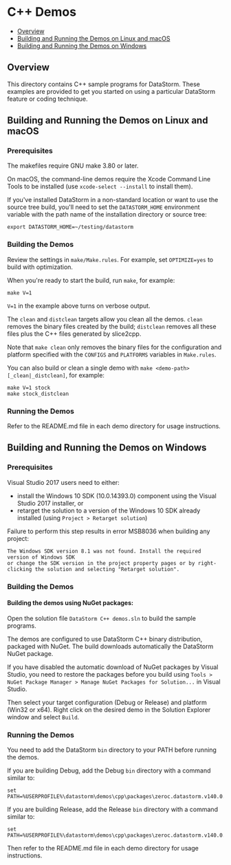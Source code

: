 # C++ Demos

- [Overview](#overview)
- [Building and Running the Demos on Linux and macOS](#building-and-running-the-demos-on-linux-and-macos)
- [Building and Running the Demos on Windows](#building-and-running-the-demos-on-windows)

## Overview

This directory contains C++ sample programs for DataStorm. These examples are
provided to get you started on using a particular DataStorm feature or coding
technique.

## Building and Running the Demos on Linux and macOS

### Prerequisites

The makefiles require GNU make 3.80 or later.

On macOS, the command-line demos require the Xcode Command Line Tools to be
installed (use `xcode-select --install` to install them).

If you've installed DataStorm in a non-standard location or want to use the
source tree build, you'll need to set the `DATASTORM_HOME` environment variable
with the path name of the installation directory or source tree:
```
export DATASTORM_HOME=~/testing/datastorm
```

### Building the Demos

Review the settings in `make/Make.rules`. For example, set `OPTIMIZE=yes`
to build with optimization.

When you're ready to start the build, run `make`, for example:
```
make V=1
```

`V=1` in the example above turns on verbose output.

The `clean` and `distclean` targets allow you clean all the demos. `clean`
removes the binary files created by the build; `distclean` removes all these
files plus the C++ files generated by slice2cpp.

Note that `make clean` only removes the binary files for the configuration and
platform specified with the `CONFIGS` and `PLATFORMS` variables in `Make.rules`.

You can also build or clean a single demo with `make <demo-path>[_clean|_distclean]`,
for example:
```
make V=1 stock
make stock_distclean
```

### Running the Demos

Refer to the README.md file in each demo directory for usage instructions.

## Building and Running the Demos on Windows

### Prerequisites

Visual Studio 2017 users need to either:
 - install the Windows 10 SDK (10.0.14393.0) component using the Visual Studio 2017 
   installer, or
 - retarget the solution to a version of the Windows 10 SDK already installed
   (using `Project > Retarget solution`)
   
Failure to perform this step results in error MSB8036 when building any project:
```
The Windows SDK version 8.1 was not found. Install the required version of Windows SDK
or change the SDK version in the project property pages or by right-clicking the solution and selecting "Retarget solution".
```

### Building the Demos

#### Building the demos using NuGet packages:

Open the solution file `DataStorm C++ demos.sln` to build the sample programs.

The demos are configured to use DataStorm C++ binary distribution, packaged with
NuGet. The build downloads automatically the DataStorm NuGet package.

If you have disabled the automatic download of NuGet packages by Visual Studio,
you need to restore the packages before you build using `Tools > NuGet Package
Manager > Manage NuGet Packages for Solution...` in Visual Studio.

Then select your target configuration (Debug or Release) and platform (Win32
or x64). Right click on the desired demo in the Solution Explorer window and
select `Build`.

### Running the Demos

You need to add the DataStorm `bin` directory to your PATH before running the
demos.

If you are building Debug, add the Debug `bin` directory with a command similar
to:
```
set PATH=%USERPROFILE%\datastorm\demos\cpp\packages\zeroc.datastorm.v140.0.1.0\build\native\bin\x64\Debug;%PATH%
```

If you are building Release, add the Release `bin` directory with a command
similar to:
```
set PATH=%USERPROFILE%\datastorm\demos\cpp\packages\zeroc.datastorm.v140.0.1.0\build\native\bin\x64\Release;%PATH%
```

Then refer to the README.md file in each demo directory for usage instructions.
